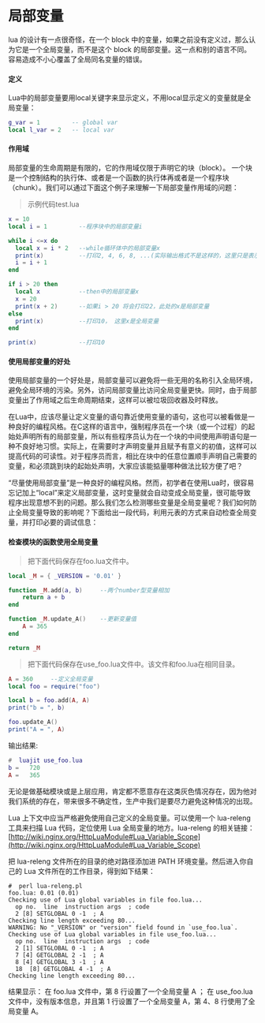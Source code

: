# 局部变量

lua 的设计有一点很奇怪，在一个 block 中的变量，如果之前没有定义过，那么认为它是一个全局变量，而不是这个 block 的局部变量。这一点和别的语言不同。容易造成不小心覆盖了全局同名变量的错误。

#### 定义

Lua中的局部变量要用local关键字来显示定义，不用local显示定义的变量就是全局变量：

```lua
g_var = 1         -- global var
local l_var = 2   -- local var
```

#### 作用域

局部变量的生命周期是有限的，它的作用域仅限于声明它的块（block）。  一个块是一个控制结构的执行体、或者是一个函数的执行体再或者是一个程序块（chunk）。我们可以通过下面这个例子来理解一下局部变量作用域的问题：

> 示例代码test.lua

```lua
x = 10
local i = 1         --程序块中的局部变量i

while i <=x do
  local x = i * 2   --while循环体中的局部变量x
  print(x)          --打印2, 4, 6, 8, ...(实际输出格式不是这样的，这里只是表示输出结果)
  i = i + 1
end

if i > 20 then
  local x           --then中的局部变量x
  x = 20
  print(x + 2)      --如果i > 20 将会打印22，此处的x是局部变量
else
  print(x)          --打印10， 这里x是全局变量
end

print(x)            --打印10
```

#### 使用局部变量的好处

使用局部变量的一个好处是，局部变量可以避免将一些无用的名称引入全局环境，避免全局环境的污染。另外，访问局部变量比访问全局变量更快。同时，由于局部变量出了作用域之后生命周期结束，这样可以被垃圾回收器及时释放。

在Lua中，应该尽量让定义变量的语句靠近使用变量的语句，这也可以被看做是一种良好的编程风格。在C这样的语言中，强制程序员在一个块（或一个过程）的起始处声明所有的局部变量，所以有些程序员认为在一个块的中间使用声明语句是一种不良好地习惯。实际上，在需要时才声明变量并且赋予有意义的初值，这样可以提高代码的可读性。对于程序员而言，相比在块中的任意位置顺手声明自己需要的变量，和必须跳到块的起始处声明，大家应该能掂量哪种做法比较方便了吧？

“尽量使用局部变量”是一种良好的编程风格。然而，初学者在使用Lua时，很容易忘记加上“local”来定义局部变量，这时变量就会自动变成全局变量，很可能导致程序出现意想不到的问题。那么我们怎么检测哪些变量是全局变量呢？我们如何防止全局变量导致的影响呢？下面给出一段代码，利用元表的方式来自动检查全局变量，并打印必要的调试信息：

#### 检查模块的函数使用全局变量

> 把下面代码保存在foo.lua文件中。

```lua
local _M = { _VERSION = '0.01' }  

function _M.add(a, b)     --两个number型变量相加
    return a + b
end

function _M.update_A()    --更新变量值
    A = 365
end

return _M
```

> 把下面代码保存在use_foo.lua文件中。该文件和foo.lua在相同目录。

```lua
A = 360     --定义全局变量
local foo = require("foo")

local b = foo.add(A, A)
print("b = ", b)

foo.update_A()
print("A = ", A)
```

输出结果:

```lua
#  luajit use_foo.lua
b =   720
A =   365
```

无论是做基础模块或是上层应用，肯定都不愿意存在这类灰色情况存在，因为他对我们系统的存在，带来很多不确定性，生产中我们是要尽力避免这种情况的出现。

Lua 上下文中应当严格避免使用自己定义的全局变量。可以使用一个 lua-releng 工具来扫描 Lua 代码，定位使用 Lua 全局变量的地方。lua-releng 的相关链接：[http://wiki.nginx.org/HttpLuaModule#Lua_Variable_Scope](http://wiki.nginx.org/HttpLuaModule#Lua_Variable_Scope)

把 lua-releng 文件所在的目录的绝对路径添加进 PATH 环境变量。然后进入你自己的 Lua 文件所在的工作目录，得到如下结果：

```
#  perl lua-releng.pl
foo.lua: 0.01 (0.01)
Checking use of Lua global variables in file foo.lua...
  op no.  line  instruction args  ; code
  2 [8] SETGLOBAL 0 -1  ; A
Checking line length exceeding 80...
WARNING: No "_VERSION" or "version" field found in `use_foo.lua`.
Checking use of Lua global variables in file use_foo.lua...
  op no.  line  instruction args  ; code
  2 [1] SETGLOBAL 0 -1  ; A
  7 [4] GETGLOBAL 2 -1  ; A
  8 [4] GETGLOBAL 3 -1  ; A
  18  [8] GETGLOBAL 4 -1  ; A
Checking line length exceeding 80...
```

结果显示：
在 foo.lua 文件中，第 8 行设置了一个全局变量 A ；
在 use_foo.lua 文件中，没有版本信息，并且第 1 行设置了一个全局变量 A，第 4、8 行使用了全局变量 A。
